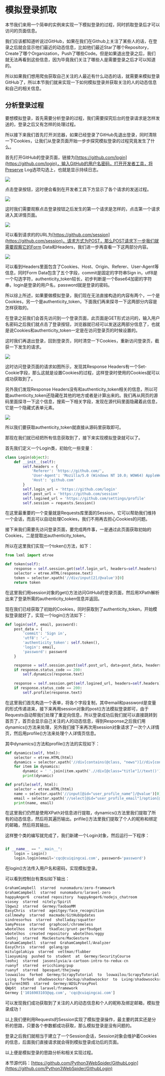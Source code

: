 # 模拟登录抓取

本节我们来用一个简单的实例来实现一下模拟登录的过程，同时抓取登录后才可以访问的页面信息。

我们应该都知道听说过GitHub，如果在我们在Github上关注了某些人的话，在登录之后就会显示他们最近的动态信息，比如他们最近Star了哪个Repository，Create了哪个Organization，Push了哪些Code。但是如果退出登录之后，我们就无法再看到这些信息，因为毕竟我们关注了哪些人是需要登录之后才可以知道的。

所以如果我们想用爬虫获取自己关注的人最近有什么动态的话，就需要来模拟登录GitHub了，所以本节我们就来实现一下如何模拟登录并获取关注的人的动态信息和自己的相关信息。

## 分析登录过程

要想模拟登录，首先需要分析登录的过程，我们需要探究后台的登录请求是怎样发送的，登录之后又有怎样的处理过程。

所以接下来我们首先打开浏览器，如果已经登录了GitHub先退出登录，同时清除一下Cookies，让我们从登录页面开始一步步探究模拟登录的过程究竟发生了什么。

首先打开GitHub的登录页面，链接为[https://github.com/login](https://github.com/login)，输入GitHub的用户名密码，打开开发者工具，将Preserve Log选项勾选上，也就是显示持续日志。


![](./assets/2017-07-30-01-35-29.png)

点击登录按钮，这时便会看到在开发者工具下方显示了各个请求的发送过程。


![](./assets/2017-07-30-01-38-41.jpg)

这时我们需要观察点击登录按钮之后发生的第一个请求是怎样的，点击第一个请求进入其详情页面。

![](./assets/2017-07-30-01-40-36.jpg)

可以看到请求的的URL为[https://github.com/session](https://github.com/session)，请求方式为POST，那么POST请求下一步我们就需要观察它的Form Data和Headers，我们进一步再查看一下这两部分内容。

![](./assets/2017-07-30-01-44-56.jpg)

可以看到Headers里面包含了Cookies、Host、Origin、Referer、User-Agent等信息，同时Form Data包含了五个字段，commit是固定的字符串Sign in，utf8是一个勾选字符，authenticity_token较长，初步判断是一个Base64加密的字符串，login是登录的用户名，password就是登录的密码。

所以综上所述，如果要做模拟登录，我们现在无法直接构造的内容有两个，一个是Cookies，另一个是authenticity_token，下面我们再来探寻一下这两部分内容是怎样获取的。

在登录之前我们会首先访问到一个登录页面，此页面是GET形式访问的，输入用户名密码之后我们就点击了登录按钮，浏览器就已经可以发送这两部分信息了，也就是说Cookies和authenticity_token一定是在访问登录页的时候设置的。

这时我们再退出登录，回到登录页，同时清空一下Cookies，重新访问登录页，截获一下发生的请求。

![](./assets/2017-07-30-02-02-26.jpg)

这时访问登录页面的请求如图所示，发现其Response Headers有一个Set-Cookie字段，那么这就是设置Cookies的过程，这样登录时使用的Cookies就可以成功获取到了。

另外我们发现Response Headers没有和authenticity_token相关的信息，所以可能authenticity_token还隐藏在其他的地方或者是计算出来的。我们再从网页的源码里面探寻一下这个信息，搜索一下相关字段，发现在源代码里面隐藏着此信息，它是一个隐藏式表单元素。

![](./assets/2017-07-30-02-58-40.jpg)

所以我们要获取authenticity_token就直接从源码里获取即可。

那现在我们就已经把所有信息获取到了，接下来实现模拟登录就可以了。

首先我们定义一个Login类，初始化一些变量：

```python
class Login(object):
    def __init__(self):
        self.headers = {
            'Referer': 'https://github.com/',
            'User-Agent': 'Mozilla/5.0 (Windows NT 10.0; WOW64) AppleWebKit/537.36 (KHTML, like Gecko) Chrome/57.0.2987.133 Safari/537.36',
            'Host': 'github.com'
        }
        self.login_url = 'https://github.com/login'
        self.post_url = 'https://github.com/session'
        self.logined_url = 'https://github.com/settings/profile'
        self.session = requests.Session()
```

在这里最重要的一个变量就是Requests库里面的Session，它可以帮助我们维持一个会话，而且可以自动处理Cookies，我们不用再去担心Cookies的问题。

接下来我们需要先访问登录页面，要完成两件事，一是通过此页面获取初始的Cookies，二是提取出authenticity_token。

所以在这里我们实现一个token()方法，如下：

```python
from lxml import etree

def token(self):
    response = self.session.get(self.login_url, headers=self.headers)
    selector = etree.HTML(response.text)
    token = selector.xpath('//div/input[2]/@value')[0]
    return token
```

在这里我们用session对象的get()方法访问GitHub的登录页面，然后用XPath解析出来了登录所需的authenticity_token信息并返回。

现在我们已经获取了初始的Cookies，同时获取到了authenticity_token，开始模拟登录就好了，实现一个login()方法如下：

```python
def login(self, email, password):
    post_data = {
        'commit': 'Sign in',
        'utf8': '✓',
        'authenticity_token': self.token(),
        'login': email,
        'password': password
    }

    response = self.session.post(self.post_url, data=post_data, headers=self.headers)
    if response.status_code == 200:
        self.dynamics(response.text)
    
    response = self.session.get(self.logined_url, headers=self.headers)
    if response.status_code == 200:
        self.profile(response.text)
```

在这里我们首先构造一个表单，将各个字段复制，其中email和password是变量的形式传递进来，接下来再用session对象的post()方法模拟登录即可，由于Requests自动帮我们处理了重定向信息，所以登录成功后我们就可以直接跳转到首页了，首页会显示自己关注的人的动态信息，得到Response之后我们用dynamics()方法来处理，另外我们接下来再次用session对象请求了一次个人详情页，然后用profile()方法来处理个人详情页信息。

其中dynamics()方法和profile()方法的实现如下：

```python
def dynamics(self, html):
    selector = etree.HTML(html)
    dynamics = selector.xpath('//div[contains(@class, "news")]//div[contains(@class, "alert")]')
    for item in dynamics:
        dynamic = ' '.join(item.xpath('.//div[@class="title"]//text()')).strip()
        print(dynamic)

def profile(self, html):
    selector = etree.HTML(html)
    name = selector.xpath('//input[@id="user_profile_name"]/@value')[0]
    email = selector.xpath('//select[@id="user_profile_email"]/option[@value!=""]/text()')
    print(name, email)
```

在这里我们仍然是使用XPath对信息进行提取，dynamics()方法里我们提取了所有的动态信息，然后将其遍历输出。prifile()方法里我们提取了个人的昵称和绑定的邮箱，然后将其输出。

这样整个类的编写就完成了，我们新建一个Login对象，然后运行一下程序：

```python

if __name__ == "__main__":
    login = Login()
    login.login(email='cqc@cuiqingcai.com', password='password')

```

在login()方法传入用户名和密码，实现模拟登录。

可以看到控制台有类似如下输出：

```python
GrahamCampbell  starred  nunomaduro/zero-framework
GrahamCampbell  starred  nunomaduro/laravel-zero
happyAnger6  created repository  happyAnger6/nodejs_chatroom
viosey  starred  nitely/Spirit
lbgws2  starred  Germey/TaobaoMM
EasyChris  starred  ageitgey/face_recognition
callmewhy  starred  macmade/GitHubUpdates
sindresorhus  starred  sholladay/squatter
SamyPesse  starred  graphcool/chromeless
wbotelhos  starred  tkadlec/grunt-perfbudget
wbotelhos  created repository  wbotelhos/eggy
leohxj  starred  MacGesture/MacGesture
GrahamCampbell  starred  GrahamCampbell/Analyzer
EasyChris  starred  golang/go
mitulgolakiya  starred  veltman/flubber
liaoyuming  pushed to  student  at  Germey/SecurityCourse
leohxj  starred  jasonslyvia/a-cartoon-intro-to-redux-cn
ruanyf  starred  ericchiang/pup
ruanyf  starred  bpesquet/thejsway
louwailou  forked  Germey/ScrapyTutorial  to  louwailou/ScrapyTutorial
Lving  forked  shadowsocksr-backup/shadowsocksr  to  Lving/shadowsocksr
qifuren1985  starred  Germey/ADSLProxyPool
QWp6t  starred  laravel/framework
Germey ['1016903103@qq.com', 'cqc@cuiqingcai.com']
```

可以发现我们成功获取到了关注的人的动态信息和个人的昵称及绑定邮箱，模拟登录成功！

以上我们便利用Requests的Session实现了模拟登录操作，最主要的其实还是分析的思路，只要各个参数都成功获取，那么模拟登录是没有问题的。

登录之后我们就相当于建立了一个Session会话，Session对象会维护着Cookies的信息，后面我们直接请求就会得到模拟登录成功后的页面。

以上便是模拟登录的思路分析和相关实现过程。

本节源代码：[https://github.com/Python3WebSpider/GithubLogin](https://github.com/Python3WebSpider/GithubLogin)

